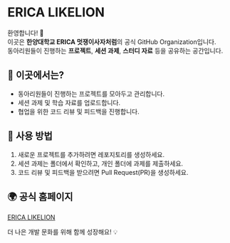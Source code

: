 # ERICA LIKELION

환영합니다! 🚀  
이곳은 **한양대학교 ERICA 멋쟁이사자처럼**의 공식 GitHub Organization입니다.  
동아리원들이 진행하는 **프로젝트**, **세션 과제**, **스터디 자료** 등을 공유하는 공간입니다.  

## 📌 이곳에서는?
- 동아리원들이 진행하는 프로젝트를 모아두고 관리합니다.
- 세션 과제 및 학습 자료를 업로드합니다.
- 협업을 위한 코드 리뷰 및 피드백을 진행합니다. 

## 🚀 사용 방법
1. 새로운 프로젝트를 추가하려면 레포지토리를 생성하세요.
2. 세션 과제는 폴더에서 확인하고, 개인 폴더에 과제를 제출하세요.
3. 코드 리뷰 및 피드백을 받으려면 Pull Request(PR)을 생성하세요.

## 🌍 공식 홈페이지
[ERICA LIKELION](https://ericalion.vercel.app)  

더 나은 개발 문화를 위해 함께 성장해요! 💡
